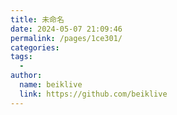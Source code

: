 ```yaml
---
title: 未命名
date: 2024-05-07 21:09:46
permalink: /pages/1ce301/
categories:
tags:
  - 
author: 
  name: beiklive
  link: https://github.com/beiklive
---
```

